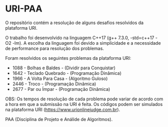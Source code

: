 # URI-PAA
O repositório contém a resolução de alguns desafios resolvidos da plataforma URI.

O trabalho foi desenvolvido na linguagem C++17 (g++ 7.3.0, -std=c++17 -O2 -lm). A escolha da linguagem foi devido a simplicidade e a necessidade de performance para resolução dos problemas.

Foram resolvidos os seguintes problemas da plataforma URI:

 - 1088 - Bolhas e Baldes - (Dividir para Conquistar)
 - 1642 - Teclado Quebrado - (Programação Dinâmica)
 - 1966 - A Volta Para Casa - (Algoritmo Guloso)
 - 2446 - Troco - (Programação Dinâmica)
 - 2677 - Par ou Ímpar - (Programação Dinâmica)

OBS: Os tempos de resolução de cada problema pode variar de acordo com a hora em que a submissão na URI é feita.
Os códigos podem ser simulados na plataforma URI (https://www.urionlinejudge.com.br).

PAA (Disciplina de Projeto e Análide de Algoritmos).
